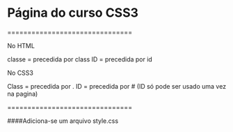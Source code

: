 # Página do curso CSS3
===============================

No HTML

classe = precedida por class
ID = precedida por id

No CSS3

Class = precedida por .
ID = precedida por #
(ID só pode ser usado uma vez na pagina)

===============================

####Adiciona-se um arquivo style.css